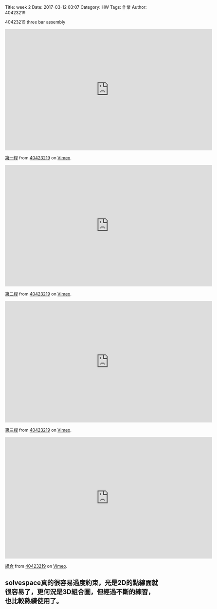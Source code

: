 Title: week 2
Date: 2017-03-12 03:07
Category: HW
Tags: 作業
Author: 40423219

40423219 three bar assembly

<!-- PELICAN_END_SUMMARY -->

<iframe src="https://player.vimeo.com/video/207988323" width="680" height="400" frameborder="0" webkitallowfullscreen mozallowfullscreen allowfullscreen></iframe>
<p><a href="https://vimeo.com/207988323">第一桿</a> from <a href="https://vimeo.com/user47671379">40423219</a> on <a href="https://vimeo.com">Vimeo</a>.</p>

<iframe src="https://player.vimeo.com/video/207988326" width="680" height="400" frameborder="0" webkitallowfullscreen mozallowfullscreen allowfullscreen></iframe>
<p><a href="https://vimeo.com/207988326">第二桿</a> from <a href="https://vimeo.com/user47671379">40423219</a> on <a href="https://vimeo.com">Vimeo</a>.</p>

<iframe src="https://player.vimeo.com/video/207988331" width="680" height="400" frameborder="0" webkitallowfullscreen mozallowfullscreen allowfullscreen></iframe>
<p><a href="https://vimeo.com/207988331">第三桿</a> from <a href="https://vimeo.com/user47671379">40423219</a> on <a href="https://vimeo.com">Vimeo</a>.</p>

<iframe src="https://player.vimeo.com/video/207990020" width="680" height="400" frameborder="0" webkitallowfullscreen mozallowfullscreen allowfullscreen></iframe>
<p><a href="https://vimeo.com/207990020">組合</a> from <a href="https://vimeo.com/user47671379">40423219</a> on <a href="https://vimeo.com">Vimeo</a>.</p>

<h2>solvespace真的很容易過度約束，光是2D的點線面就很容易了，更何況是3D組合圖，但經過不斷的練習，也比較熟練使用了。 </h2>